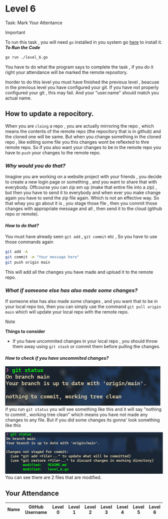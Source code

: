 # Level 6

Task: Mark Your Attentance

>[!IMPORTANT]
> To run this task , you will need `go` installed in you system go [here](https://go.dev/doc/install) to install it. 
> ***To Run the Code***
> ```bash
> go run ./level_6.go
> ```
> You have to do what the program says to complete the task , if you do it right your attendance will be marked the remote repository.

Inorder to do this level you must have finished the previous level , beacuse in the previous level you have configured your git. If you have not properly configured your git , this may fail. And your "user.name" should match you actual name.

## How to update a repocitory. 

When you are `cloing` a repo , you are actually mirroring the repo , which means the contents of the remote repo (the repocitory that is in github) and the cloned one will be same. But when you change something in the cloned repo , like editing some file you this changes wont be reflexted to thre remote repo. So if you also want your changes to be in the remote repo you have to `push` your changes to the remote repo.

### *Why would you do that?* 
Imagine you are working on a website project with your friends , you decide to create a new login page or something , and you want to share that with everybody. Offcourse you can zip em up (make that entire file into a zip)  , but then you have to send it to everybody and when ever you make change again you have to send the zip file again. Which is not an effective way. So that whay you go about it is , you stage those file , then you commit those changes with appropriate message and all , then send it to the cloud (github repo or remote). 

#### *How to do that?*
You must have already seen `git add` , `git commit` etc , So you have to use those commands again 

```bash
git add -A
git commit -m "Your message here"
git push origin main 
```
This will add all the changes you have made and upload it to the remote repo. 

### *What if someone else has also made some changes?*
If someone else has also made some changes , and you want that to be in your local repo too, then you can simply use the command `git pull origin main` which will update your local repo with the remote repo.
>[!NOTE]
> **Things to consider**
> - If you have uncommited changes in your local repo , you should throw them away using `git stash` or commit them before pulling the changes.

#### *How to check if you have uncommited changes?*
![alt text](imgs/image.png)
if you run `git status` you will see something like this and it will say "nothing to commit , working tree clean" which means you have not made any changes to any file. But if you did some changes its gonna' look something like this 

![alt text](imgs/image2.png)
You can see there are 2 files that are modified.


## Your Attendance

|Name| GitHub Username|Level 0| Level 1 | Level 2 | Level 3 | Level 4 | Level 5 | Level 6 |
|----|----------------|--------|---------|---------|---------|---------|---------|---------|
